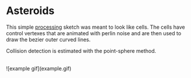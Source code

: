# Asteroids

This simple [processing](https://processing.org/) sketch was meant to look like cells. The cells have control vertexes that are animated with perlin noise and are then used to draw the bezier outer curved lines.  

Collision detection is estimated with the point-sphere method.

<br>
![example gif](example.gif)
